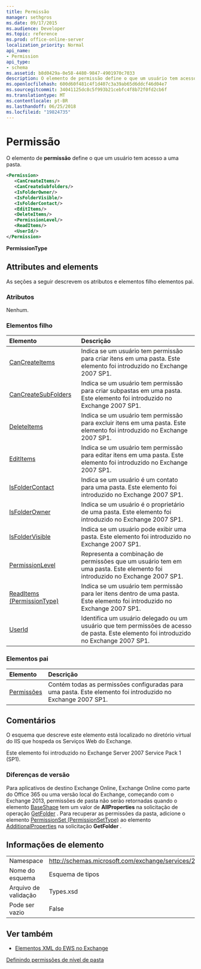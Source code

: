 ```yaml
---
title: Permissão
manager: sethgros
ms.date: 09/17/2015
ms.audience: Developer
ms.topic: reference
ms.prod: office-online-server
localization_priority: Normal
api_name:
- Permission
api_type:
- schema
ms.assetid: b8d0429a-0e58-4480-9847-4901970c7033
description: O elemento de permissão define o que um usuário tem acesso a uma pasta.
ms.openlocfilehash: 600d60f481c4f1d407c3a39ab65d6ddcf46d04e7
ms.sourcegitcommit: 34041125dc8c5f993b21cebfc4f8b72f0fd2cb6f
ms.translationtype: MT
ms.contentlocale: pt-BR
ms.lasthandoff: 06/25/2018
ms.locfileid: "19824735"
---
```

# <a name="permission"></a>Permissão

O elemento de **permissão** define o que um usuário tem acesso a uma pasta. 
  
```XML
<Permission>
   <CanCreateItems/>
   <CanCreateSubfolders/>
   <IsFolderOwner/>
   <IsFolderVisible/>
   <IsFolderContact/>
   <EditItems/>
   <DeleteItems/>
   <PermissionLevel/>
   <ReadItems/>
   <UserId/>
</Permission>
```

 **PermissionType**
## <a name="attributes-and-elements"></a>Attributes and elements

As seções a seguir descrevem os atributos e elementos filho elementos pai.
  
### <a name="attributes"></a>Atributos

Nenhum.
  
### <a name="child-elements"></a>Elementos filho

|**Elemento**|**Descrição**|
|:-----|:-----|
|[CanCreateItems](cancreateitems.md) <br/> |Indica se um usuário tem permissão para criar itens em uma pasta. Este elemento foi introduzido no Exchange 2007 SP1.  <br/> |
|[CanCreateSubFolders](cancreatesubfolders.md) <br/> |Indica se um usuário tem permissão para criar subpastas em uma pasta. Este elemento foi introduzido no Exchange 2007 SP1.  <br/> |
|[DeleteItems](deleteitems.md) <br/> |Indica se um usuário tem permissão para excluir itens em uma pasta. Este elemento foi introduzido no Exchange 2007 SP1.  <br/> |
|[EditItems](edititems.md) <br/> |Indica se um usuário tem permissão para editar itens em uma pasta. Este elemento foi introduzido no Exchange 2007 SP1.  <br/> |
|[IsFolderContact](isfoldercontact.md) <br/> |Indica se um usuário é um contato para uma pasta. Este elemento foi introduzido no Exchange 2007 SP1.  <br/> |
|[IsFolderOwner](isfolderowner.md) <br/> |Indica se um usuário é o proprietário de uma pasta. Este elemento foi introduzido no Exchange 2007 SP1.  <br/> |
|[IsFolderVisible](isfoldervisible.md) <br/> |Indica se um usuário pode exibir uma pasta. Este elemento foi introduzido no Exchange 2007 SP1.  <br/> |
|[PermissionLevel](permissionlevel.md) <br/> |Representa a combinação de permissões que um usuário tem em uma pasta. Este elemento foi introduzido no Exchange 2007 SP1.  <br/> |
|[ReadItems (PermissionType)](readitems-permissiontype.md) <br/> |Indica se um usuário tem permissão para ler itens dentro de uma pasta. Este elemento foi introduzido no Exchange 2007 SP1.  <br/> |
|[UserId](userid.md) <br/> |Identifica um usuário delegado ou um usuário que tem permissões de acesso de pasta. Este elemento foi introduzido no Exchange 2007 SP1.  <br/> |
   
### <a name="parent-elements"></a>Elementos pai

|**Elemento**|**Descrição**|
|:-----|:-----|
|[Permissões](permissions.md) <br/> |Contém todas as permissões configuradas para uma pasta. Este elemento foi introduzido no Exchange 2007 SP1.  <br/> |
   
## <a name="remarks"></a>Comentários

O esquema que descreve este elemento está localizado no diretório virtual do IIS que hospeda os Serviços Web do Exchange.
  
Este elemento foi introduzido no Exchange Server 2007 Service Pack 1 (SP1).
  
### <a name="version-differences"></a>Diferenças de versão

Para aplicativos de destino Exchange Online, Exchange Online como parte do Office 365 ou uma versão local do Exchange, começando com o Exchange 2013, permissões de pasta não serão retornadas quando o elemento [BaseShape](baseshape.md) tem um valor de **AllProperties** na solicitação de operação [GetFolder](getfolder-operation.md) . Para recuperar as permissões da pasta, adicione o elemento [PermissionSet (PermissionSetType)](permissionset-permissionsettype.md) ao elemento [AdditionalProperties](additionalproperties.md) na solicitação **GetFolder** . 
  
## <a name="element-information"></a>Informações de elemento

|||
|:-----|:-----|
|Namespace  <br/> |http://schemas.microsoft.com/exchange/services/2006/types  <br/> |
|Nome do esquema  <br/> |Esquema de tipos  <br/> |
|Arquivo de validação  <br/> |Types.xsd  <br/> |
|Pode ser vazio  <br/> |False  <br/> |
   
## <a name="see-also"></a>Ver também



- [Elementos XML do EWS no Exchange](ews-xml-elements-in-exchange.md)


[Definindo permissões de nível de pasta](http://msdn.microsoft.com/library/c7530e86-5112-401c-b10a-9c054ae59f07%28Office.15%29.aspx)

